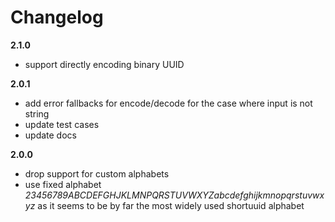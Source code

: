 # Changelog

**2.1.0**

* support directly encoding binary UUID

**2.0.1**

* add error fallbacks for encode/decode for the case where input is not string
* update test cases
* update docs

**2.0.0**

* drop support for custom alphabets
* use fixed alphabet _23456789ABCDEFGHJKLMNPQRSTUVWXYZabcdefghijkmnopqrstuvwxyz_ as it seems to be by far the most widely used shortuuid alphabet